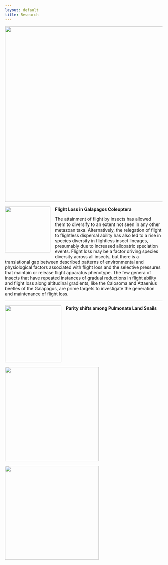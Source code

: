 ```yaml
---
layout: default
title: Research
---
```

<img style="float: left; margin: 0px 15px 15px 0px;" src="https://cloud.githubusercontent.com/assets/8633630/10418372/6035469c-700d-11e5-9309-d875f49efc7c.png" width="560" />
<img style="float: left; margin: 0px 15px 15px 0px;" src="https://cloud.githubusercontent.com/assets/8633630/10418413/0c017026-700f-11e5-9c14-fd20ac56234b.jpg" width="145" />

**Flight Loss in Galapagos Coleoptera**

The attainment of flight by insects has allowed them to diversify to an extent not seen in any other metazoan taxa. Alternatively, the relegation of flight to flightless dispersal ability has also led to a rise in species diversity in flightless insect lineages, presumably due to increased allopatric speciation events. Flight loss may be a factor driving species diversity across all insects, but there is a translational gap between described patterns of environmental and physiological factors associated with flight loss and the selective pressures that maintain or release flight apparatus phenotype. The few genera of insects that have repeated instances of gradual reductions in flight ability and flight loss along altitudinal gradients, like the Calosoma and Attaenius beetles of the Galapagos, are prime targets to investigate the generation and maintenance of flight loss. 

---


<img style="float: left; margin: 0px 15px 15px 0px;" src="https://cloud.githubusercontent.com/assets/8633630/10418458/9616c33c-7010-11e5-9b73-984e15d0573d.png" width="180" />
<img style="float: left; margin: 0px 15px 15px 0px;" src="https://cloud.githubusercontent.com/assets/8633630/10418479/e9c9fe40-7010-11e5-8de5-33bd1a0c69d8.png" width="300" />
<img style="float: left; margin: 0px 15px 15px 0px;" src="https://cloud.githubusercontent.com/assets/8633630/10418492/4b33cfd0-7011-11e5-978b-c947a124403d.png" width="300" />

**Parity shifts among Pulmonate Land Snails**

